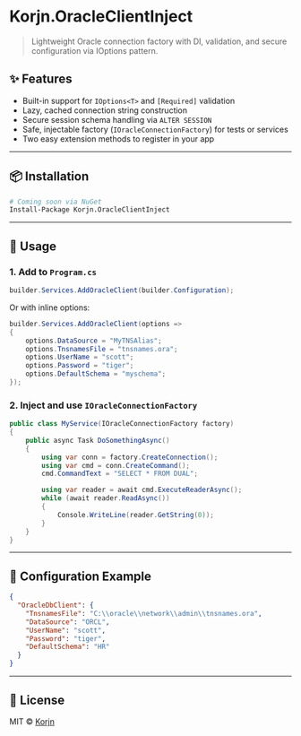 # Korjn.OracleClientInject

> Lightweight Oracle connection factory with DI, validation, and secure configuration via IOptions pattern.

## ✨ Features
- Built-in support for `IOptions<T>` and `[Required]` validation
- Lazy, cached connection string construction
- Secure session schema handling via `ALTER SESSION`
- Safe, injectable factory (`IOracleConnectionFactory`) for tests or services
- Two easy extension methods to register in your app

---

## 📦 Installation

```bash
# Coming soon via NuGet
Install-Package Korjn.OracleClientInject
```

---

## 🔧 Usage

### 1. Add to `Program.cs`

```csharp
builder.Services.AddOracleClient(builder.Configuration);
```

Or with inline options:

```csharp
builder.Services.AddOracleClient(options =>
{
    options.DataSource = "MyTNSAlias";
    options.TnsnamesFile = "tnsnames.ora";
    options.UserName = "scott";
    options.Password = "tiger";
    options.DefaultSchema = "myschema";
});
```

### 2. Inject and use `IOracleConnectionFactory`

```csharp
public class MyService(IOracleConnectionFactory factory)
{
    public async Task DoSomethingAsync()
    {
        using var conn = factory.CreateConnection();
        using var cmd = conn.CreateCommand();
        cmd.CommandText = "SELECT * FROM DUAL";

        using var reader = await cmd.ExecuteReaderAsync();
        while (await reader.ReadAsync())
        {
            Console.WriteLine(reader.GetString(0));
        }
    }
}
```

---

## 📄 Configuration Example

```json
{
  "OracleDbClient": {
    "TnsnamesFile": "C:\\oracle\\network\\admin\\tnsnames.ora",
    "DataSource": "ORCL",
    "UserName": "scott",
    "Password": "tiger",
    "DefaultSchema": "HR"
  }
}
```

---

## 📜 License

MIT © [Korjn](https://github.com/Korjn)
